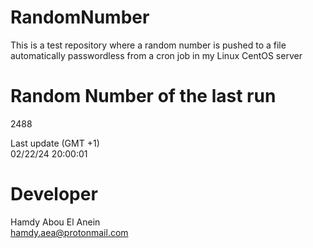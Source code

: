 # RandomNumber    
This is a test repository where a random number is pushed to a file automatically passwordless from a cron job in my Linux CentOS server    
# Random Number of the last run   
2488
      
Last update (GMT +1)    
02/22/24 20:00:01
# Developer    
Hamdy Abou El Anein   
hamdy.aea@protonmail.com

